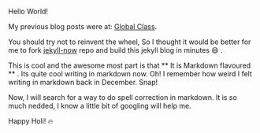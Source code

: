 Hello World!

My previous blog posts were at: [Global Class](http://nishantnikhil.weebly.com/).

You should try not to reinvent the wheel, So I thought it would be better for me to fork [jekyll-now](https://github.com/barryclark/jekyll-now) repo and build this jekyll blog in minutes :smile: .

This is cool and the awesome most part is that ** It is Markdown flavoured ** . Its quite cool writing in markdown now. Oh! I remember how weird I felt writing in markdown back in December. Snap!

Now, I will search for a way to do spell correction in markdown. It is so much nedded, I know a little bit of googling will help me.

Happy Holi! :fire:
